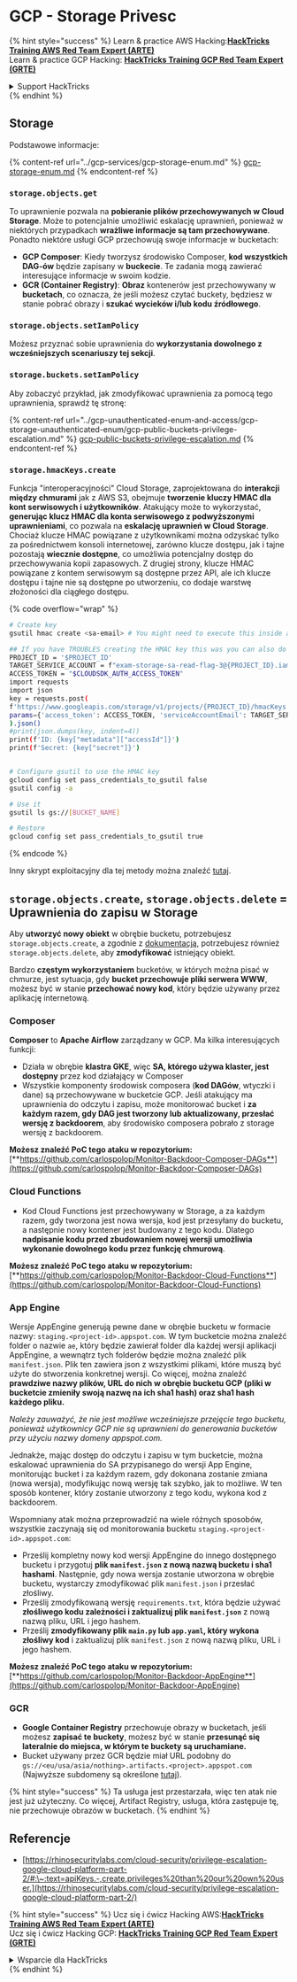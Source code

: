# GCP - Storage Privesc

{% hint style="success" %}
Learn & practice AWS Hacking:<img src="../../../.gitbook/assets/image (1) (1).png" alt="" data-size="line">[**HackTricks Training AWS Red Team Expert (ARTE)**](https://training.hacktricks.xyz/courses/arte)<img src="../../../.gitbook/assets/image (1) (1).png" alt="" data-size="line">\
Learn & practice GCP Hacking: <img src="../../../.gitbook/assets/image (2).png" alt="" data-size="line">[**HackTricks Training GCP Red Team Expert (GRTE)**<img src="../../../.gitbook/assets/image (2).png" alt="" data-size="line">](https://training.hacktricks.xyz/courses/grte)

<details>

<summary>Support HackTricks</summary>

* Check the [**subscription plans**](https://github.com/sponsors/carlospolop)!
* **Join the** 💬 [**Discord group**](https://discord.gg/hRep4RUj7f) or the [**telegram group**](https://t.me/peass) or **follow** us on **Twitter** 🐦 [**@hacktricks\_live**](https://twitter.com/hacktricks\_live)**.**
* **Share hacking tricks by submitting PRs to the** [**HackTricks**](https://github.com/carlospolop/hacktricks) and [**HackTricks Cloud**](https://github.com/carlospolop/hacktricks-cloud) github repos.

</details>
{% endhint %}

## Storage

Podstawowe informacje:

{% content-ref url="../gcp-services/gcp-storage-enum.md" %}
[gcp-storage-enum.md](../gcp-services/gcp-storage-enum.md)
{% endcontent-ref %}

### `storage.objects.get`

To uprawnienie pozwala na **pobieranie plików przechowywanych w Cloud Storage**. Może to potencjalnie umożliwić eskalację uprawnień, ponieważ w niektórych przypadkach **wrażliwe informacje są tam przechowywane**. Ponadto niektóre usługi GCP przechowują swoje informacje w bucketach:

* **GCP Composer**: Kiedy tworzysz środowisko Composer, **kod wszystkich DAG-ów** będzie zapisany w **buckecie**. Te zadania mogą zawierać interesujące informacje w swoim kodzie.
* **GCR (Container Registry)**: **Obraz** kontenerów jest przechowywany w **bucketach**, co oznacza, że jeśli możesz czytać buckety, będziesz w stanie pobrać obrazy i **szukać wycieków i/lub kodu źródłowego**.

### `storage.objects.setIamPolicy`

Możesz przyznać sobie uprawnienia do **wykorzystania dowolnego z wcześniejszych scenariuszy tej sekcji**.

### **`storage.buckets.setIamPolicy`**

Aby zobaczyć przykład, jak zmodyfikować uprawnienia za pomocą tego uprawnienia, sprawdź tę stronę:

{% content-ref url="../gcp-unauthenticated-enum-and-access/gcp-storage-unauthenticated-enum/gcp-public-buckets-privilege-escalation.md" %}
[gcp-public-buckets-privilege-escalation.md](../gcp-unauthenticated-enum-and-access/gcp-storage-unauthenticated-enum/gcp-public-buckets-privilege-escalation.md)
{% endcontent-ref %}

### `storage.hmacKeys.create`

Funkcja "interoperacyjności" Cloud Storage, zaprojektowana do **interakcji między chmurami** jak z AWS S3, obejmuje **tworzenie kluczy HMAC dla kont serwisowych i użytkowników**. Atakujący może to wykorzystać, **generując klucz HMAC dla konta serwisowego z podwyższonymi uprawnieniami**, co pozwala na **eskalację uprawnień w Cloud Storage**. Chociaż klucze HMAC powiązane z użytkownikami można odzyskać tylko za pośrednictwem konsoli internetowej, zarówno klucze dostępu, jak i tajne pozostają **wiecznie dostępne**, co umożliwia potencjalny dostęp do przechowywania kopii zapasowych. Z drugiej strony, klucze HMAC powiązane z kontem serwisowym są dostępne przez API, ale ich klucze dostępu i tajne nie są dostępne po utworzeniu, co dodaje warstwę złożoności dla ciągłego dostępu.

{% code overflow="wrap" %}
```bash
# Create key
gsutil hmac create <sa-email> # You might need to execute this inside a VM instance

## If you have TROUBLES creating the HMAC key this was you can also do it contacting the API directly:
PROJECT_ID = '$PROJECT_ID'
TARGET_SERVICE_ACCOUNT = f"exam-storage-sa-read-flag-3@{PROJECT_ID}.iam.gserviceaccount.com"
ACCESS_TOKEN = "$CLOUDSDK_AUTH_ACCESS_TOKEN"
import requests
import json
key = requests.post(
f'https://www.googleapis.com/storage/v1/projects/{PROJECT_ID}/hmacKeys',
params={'access_token': ACCESS_TOKEN, 'serviceAccountEmail': TARGET_SERVICE_ACCOUNT}
).json()
#print(json.dumps(key, indent=4))
print(f'ID: {key["metadata"]["accessId"]}')
print(f'Secret: {key["secret"]}')


# Configure gsutil to use the HMAC key
gcloud config set pass_credentials_to_gsutil false
gsutil config -a

# Use it
gsutil ls gs://[BUCKET_NAME]

# Restore
gcloud config set pass_credentials_to_gsutil true
```
{% endcode %}

Inny skrypt exploitacyjny dla tej metody można znaleźć [tutaj](https://github.com/RhinoSecurityLabs/GCP-IAM-Privilege-Escalation/blob/master/ExploitScripts/storage.hmacKeys.create.py).

## `storage.objects.create`, `storage.objects.delete` = Uprawnienia do zapisu w Storage

Aby **utworzyć nowy obiekt** w obrębie bucketu, potrzebujesz `storage.objects.create`, a zgodnie z [dokumentacją](https://cloud.google.com/storage/docs/access-control/iam-permissions#object\_permissions), potrzebujesz również `storage.objects.delete`, aby **zmodyfikować** istniejący obiekt.

Bardzo **częstym wykorzystaniem** bucketów, w których można pisać w chmurze, jest sytuacja, gdy **bucket przechowuje pliki serwera WWW**, możesz być w stanie **przechować nowy kod**, który będzie używany przez aplikację internetową.

### Composer

**Composer** to **Apache Airflow** zarządzany w GCP. Ma kilka interesujących funkcji:

* Działa w obrębie **klastra GKE**, więc **SA, którego używa klaster, jest dostępny** przez kod działający w Composer
* Wszystkie komponenty środowisk composera (**kod DAGów**, wtyczki i dane) są przechowywane w bucketcie GCP. Jeśli atakujący ma uprawnienia do odczytu i zapisu, może monitorować bucket i **za każdym razem, gdy DAG jest tworzony lub aktualizowany, przesłać wersję z backdoorem**, aby środowisko composera pobrało z storage wersję z backdoorem.

**Możesz znaleźć PoC tego ataku w repozytorium:** [**https://github.com/carlospolop/Monitor-Backdoor-Composer-DAGs**](https://github.com/carlospolop/Monitor-Backdoor-Composer-DAGs)

### Cloud Functions

* Kod Cloud Functions jest przechowywany w Storage, a za każdym razem, gdy tworzona jest nowa wersja, kod jest przesyłany do bucketu, a następnie nowy kontener jest budowany z tego kodu. Dlatego **nadpisanie kodu przed zbudowaniem nowej wersji umożliwia wykonanie dowolnego kodu przez funkcję chmurową**.

**Możesz znaleźć PoC tego ataku w repozytorium:** [**https://github.com/carlospolop/Monitor-Backdoor-Cloud-Functions**](https://github.com/carlospolop/Monitor-Backdoor-Cloud-Functions)

### App Engine

Wersje AppEngine generują pewne dane w obrębie bucketu w formacie nazwy: `staging.<project-id>.appspot.com`. W tym bucketcie można znaleźć folder o nazwie `ae`, który będzie zawierał folder dla każdej wersji aplikacji AppEngine, a wewnątrz tych folderów będzie można znaleźć plik `manifest.json`. Plik ten zawiera json z wszystkimi plikami, które muszą być użyte do stworzenia konkretnej wersji. Co więcej, można znaleźć **prawdziwe nazwy plików, URL do nich w obrębie bucketu GCP (pliki w bucketcie zmieniły swoją nazwę na ich sha1 hash) oraz sha1 hash każdego pliku.**

_Należy zauważyć, że nie jest możliwe wcześniejsze przejęcie tego bucketu, ponieważ użytkownicy GCP nie są uprawnieni do generowania bucketów przy użyciu nazwy domeny appspot.com._

Jednakże, mając dostęp do odczytu i zapisu w tym bucketcie, można eskalować uprawnienia do SA przypisanego do wersji App Engine, monitorując bucket i za każdym razem, gdy dokonana zostanie zmiana (nowa wersja), modyfikując nową wersję tak szybko, jak to możliwe. W ten sposób kontener, który zostanie utworzony z tego kodu, wykona kod z backdoorem.

Wspomniany atak można przeprowadzić na wiele różnych sposobów, wszystkie zaczynają się od monitorowania bucketu `staging.<project-id>.appspot.com`:

* Prześlij kompletny nowy kod wersji AppEngine do innego dostępnego bucketu i przygotuj **plik `manifest.json` z nową nazwą bucketu i sha1 hashami**. Następnie, gdy nowa wersja zostanie utworzona w obrębie bucketu, wystarczy zmodyfikować plik `manifest.json` i przesłać złośliwy.
* Prześlij zmodyfikowaną wersję `requirements.txt`, która będzie używać **złośliwego kodu zależności i zaktualizuj plik `manifest.json`** z nową nazwą pliku, URL i jego hashem.
* Prześlij **zmodyfikowany plik `main.py` lub `app.yaml`, który wykona złośliwy kod** i zaktualizuj plik `manifest.json` z nową nazwą pliku, URL i jego hashem.

**Możesz znaleźć PoC tego ataku w repozytorium:** [**https://github.com/carlospolop/Monitor-Backdoor-AppEngine**](https://github.com/carlospolop/Monitor-Backdoor-AppEngine)

### GCR

* **Google Container Registry** przechowuje obrazy w bucketach, jeśli możesz **zapisać te buckety**, możesz być w stanie **przesunąć się lateralnie do miejsca, w którym te buckety są uruchamiane.**
* Bucket używany przez GCR będzie miał URL podobny do `gs://<eu/usa/asia/nothing>.artifacts.<project>.appspot.com` (Najwyższe subdomeny są określone [tutaj](https://cloud.google.com/container-registry/docs/pushing-and-pulling)).

{% hint style="success" %}
Ta usługa jest przestarzała, więc ten atak nie jest już użyteczny. Co więcej, Artifact Registry, usługa, która zastępuje tę, nie przechowuje obrazów w bucketach.
{% endhint %}

## **Referencje**

* [https://rhinosecuritylabs.com/cloud-security/privilege-escalation-google-cloud-platform-part-2/#:\~:text=apiKeys.-,create,privileges%20than%20our%20own%20user.](https://rhinosecuritylabs.com/cloud-security/privilege-escalation-google-cloud-platform-part-2/)

{% hint style="success" %}
Ucz się i ćwicz Hacking AWS:<img src="../../../.gitbook/assets/image (1) (1).png" alt="" data-size="line">[**HackTricks Training AWS Red Team Expert (ARTE)**](https://training.hacktricks.xyz/courses/arte)<img src="../../../.gitbook/assets/image (1) (1).png" alt="" data-size="line">\
Ucz się i ćwicz Hacking GCP: <img src="../../../.gitbook/assets/image (2).png" alt="" data-size="line">[**HackTricks Training GCP Red Team Expert (GRTE)**<img src="../../../.gitbook/assets/image (2).png" alt="" data-size="line">](https://training.hacktricks.xyz/courses/grte)

<details>

<summary>Wsparcie dla HackTricks</summary>

* Sprawdź [**plany subskrypcyjne**](https://github.com/sponsors/carlospolop)!
* **Dołącz do** 💬 [**grupy Discord**](https://discord.gg/hRep4RUj7f) lub [**grupy telegramowej**](https://t.me/peass) lub **śledź** nas na **Twitterze** 🐦 [**@hacktricks\_live**](https://twitter.com/hacktricks\_live)**.**
* **Dziel się sztuczkami hackingowymi, przesyłając PR-y do** [**HackTricks**](https://github.com/carlospolop/hacktricks) i [**HackTricks Cloud**](https://github.com/carlospolop/hacktricks-cloud) repozytoriów github.

</details>
{% endhint %}
